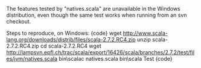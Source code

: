 The features tested by "natives.scala" are unavailable in the Windows distribution, even though the same test works when running from an svn checkout.

Steps to reproduce, on Windows:
{code}
wget http://www.scala-lang.org/downloads/distrib/files/scala-2.7.2.RC4.zip
unzip scala-2.7.2.RC4.zip
cd scala-2.7.2.RC4
wget http://lampsvn.epfl.ch/trac/scala/export/16426/scala/branches/2.7.2/test/files/jvm/natives.scala
bin\scalac natives.scala
bin\scala Test
{code}

